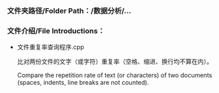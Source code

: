 
### 文件夹路径/Folder Path：/数据分析/...

### 文件介绍/File Introductions：

* 文件重复率查询程序.cpp

  比对两份文件的文字（或字符）重复率（空格、缩进、换行均不算在内）。

  Compare the repetition rate of text (or characters) of two documents (spaces, indents, line breaks are not counted).
